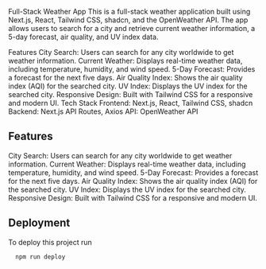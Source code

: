 Full-Stack Weather App
This is a full-stack weather application built using Next.js, React, Tailwind CSS, shadcn, and the OpenWeather API. The app allows users to search for a city and retrieve current weather information, a 5-day forecast, air quality, and UV index data.

Features
City Search: Users can search for any city worldwide to get weather information.
Current Weather: Displays real-time weather data, including temperature, humidity, and wind speed.
5-Day Forecast: Provides a forecast for the next five days.
Air Quality Index: Shows the air quality index (AQI) for the searched city.
UV Index: Displays the UV index for the searched city.
Responsive Design: Built with Tailwind CSS for a responsive and modern UI.
Tech Stack
Frontend: Next.js, React, Tailwind CSS, shadcn
Backend: Next.js API Routes, Axios
API: OpenWeather API
## Features

City Search: Users can search for any city worldwide to get weather information.
Current Weather: Displays real-time weather data, including temperature, humidity, and wind speed.
5-Day Forecast: Provides a forecast for the next five days.
Air Quality Index: Shows the air quality index (AQI) for the searched city.
UV Index: Displays the UV index for the searched city.
Responsive Design: Built with Tailwind CSS for a responsive and modern UI.

## Deployment

To deploy this project run

```bash
  npm run deploy
```

